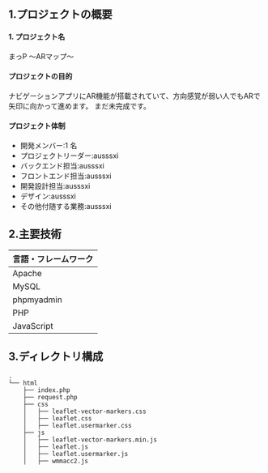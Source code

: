 ## 1.プロジェクトの概要

#### 1. プロジェクト名

まっP 〜ARマップ〜

#### プロジェクトの目的

ナビゲーションアプリにAR機能が搭載されていて、方向感覚が弱い人でもARで矢印に向かって進めます。
まだ未完成です。

#### プロジェクト体制

- 開発メンバー:1 名
- プロジェクトリーダー:ausssxi
- バックエンド担当:ausssxi
- フロントエンド担当:ausssxi
- 開発設計担当:ausssxi
- デザイン:ausssxi
- その他付随する業務:ausssxi

## 2.主要技術

| 言語・フレームワーク |
| -------------------- | 
| Apache               | 
| MySQL                |
| phpmyadmin           | 
| PHP                  |
| JavaScript           | 

## 3.ディレクトリ構成

```
.
└── html
    ├── index.php
    ├── request.php
    ├── css
    │   ├── leaflet-vector-markers.css
    │   ├── leaflet.css
    │   ├── leaflet.usermarker.css
    ├── js
    │   ├── leaflet-vector-markers.min.js
    │   ├── leaflet.js
    │   ├── leaflet.usermarker.js
    │   ├── wmmacc2.js

```

